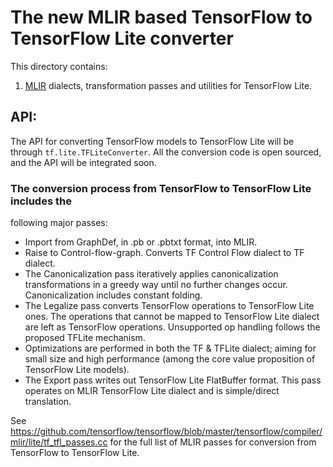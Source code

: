 # The new MLIR based TensorFlow to TensorFlow Lite converter

This directory contains:

1.  [MLIR](https://github.com/llvm/llvm-project/tree/main/mlir) dialects,
    transformation passes and utilities for TensorFlow Lite.

## API:

The API for converting TensorFlow models to TensorFlow Lite will be through
`tf.lite.TFLiteConverter`. All the conversion code is open sourced, and
the API will be integrated soon.

### The conversion process from TensorFlow to TensorFlow Lite includes the
following major passes:

- Import from GraphDef, in .pb or .pbtxt  format, into MLIR.
- Raise to Control-flow-graph. Converts TF Control Flow dialect to TF dialect.
- The Canonicalization pass iteratively applies canonicalization
transformations in a greedy way until no further changes occur.
Canonicalization includes constant folding.
- The Legalize pass converts TensorFlow operations to TensorFlow Lite
ones. The operations that cannot be mapped to TensorFlow Lite dialect
are left as TensorFlow operations. Unsupported op handling follows the
proposed TFLite mechanism.
- Optimizations are performed in both the TF & TFLite dialect; aiming for small
size and high performance (among the core value proposition of
TensorFlow Lite models).
- The Export pass writes out TensorFlow Lite FlatBuffer format. This pass
operates on MLIR TensorFlow Lite dialect and is simple/direct translation.

See
https://github.com/tensorflow/tensorflow/blob/master/tensorflow/compiler/mlir/lite/tf_tfl_passes.cc
for the full list of MLIR passes for conversion from TensorFlow to TensorFlow
Lite.
